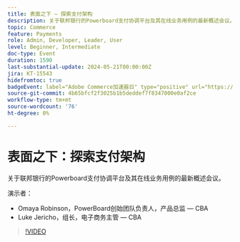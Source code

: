 ```yaml
---
title: 表面之下 — 探索支付架构
description: 关于联邦银行的Powerboard支付协调平台及其在线业务用例的最新概述会议。
topic: Commerce
feature: Payments
role: Admin, Developer, Leader, User
level: Beginner, Intermediate
doc-type: Event
duration: 1590
last-substantial-update: 2024-05-21T00:00:00Z
jira: KT-15543
hidefromtoc: true
badgeEvent: label="Adobe Commerce加速器日" type="positive" url="https://experienceleague.adobe.com/en/docs/events/apac-commerce-recordings/2024/accelerator-day/overview.html"
source-git-commit: 4b65bfcf2f3025b1b5deddef7f8347000e0af2ce
workflow-type: tm+mt
source-wordcount: '76'
ht-degree: 0%

---
```



# 表面之下：探索支付架构

关于联邦银行的Powerboard支付协调平台及其在线业务用例的最新概述会议。

演示者：

+ Omaya Robinson，PowerBoard创始团队负责人，产品总监 — CBA
+ Luke Jericho，组长，电子商务主管 — CBA

>[!VIDEO](https://video.tv.adobe.com/v/3429270/?learn=on)
